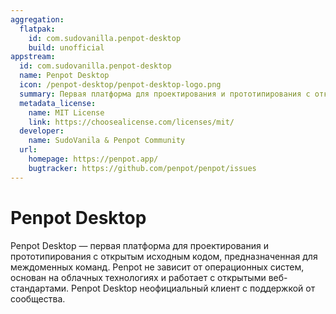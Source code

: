 ```yaml
---
aggregation:
  flatpak:
    id: com.sudovanilla.penpot-desktop
    build: unofficial
appstream:
  id: com.sudovanilla.penpot-desktop
  name: Penpot Desktop
  icon: /penpot-desktop/penpot-desktop-logo.png
  summary: Первая платформа для проектирования и прототипирования с открытым исходным кодом, предназначенная для междоменных команд.
  metadata_license:
    name: MIT License
    link: https://choosealicense.com/licenses/mit/
  developer:
    name: SudoVanila & Penpot Community
  url:
    homepage: https://penpot.app/
    bugtracker: https://github.com/penpot/penpot/issues
---
```


# Penpot Desktop

Penpot Desktop — первая платформа для проектирования и прототипирования с открытым исходным кодом, предназначенная для междоменных команд. Penpot не зависит от операционных систем, основан на облачных технологиях и работает с открытыми веб-стандартами. Penpot Desktop неофициальный клиент с поддержкой от сообщества.

<!--@include: @apps/.parts/install/content-flatpak.md-->
